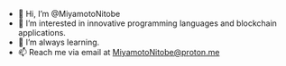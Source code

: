- 👋 Hi, I’m @MiyamotoNitobe
- 👀 I’m interested in innovative programming languages and blockchain applications.
- 🌱 I’m always learning.
- 📫 Reach me via email at MiyamotoNitobe@proton.me

<!---
MiyamotoNitobe/MiyamotoNitobe is a ✨ special ✨ repository because its `README.md` (this file) appears on your GitHub profile.
You can click the Preview link to take a look at your changes.
--->
